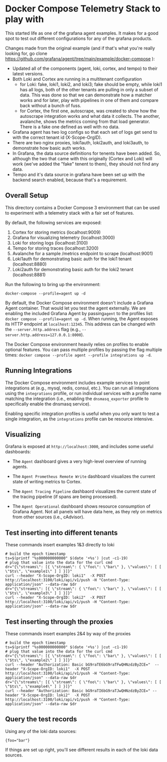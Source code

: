 # Docker Compose Telemetry Stack to play with

This started life as one of the grafana agent examples.  It makes for a good spot to test out different configurations for any of the grafana products.

Changes made from the original example (and if that's what you're really looking for, go clone https://github.com/grafana/agent/tree/main/example/docker-compose ):
   * Updated all of the components (agent, loki, cortex, and tempo) to their latest versions.
   * Both Loki and Cortex are running in a multitenant configuration
     * for Loki: fake, loki1, loki2, and loki3; fake should be empty, while loki1 has all logs, both of the other tenants are pulling in only a subset of data.  This was done so that we can demonstrate how a matcher works and for later, play with pipelines in one of them and compare back without a bunch of fuss.
     * for Cortex, the first one, autoscrape, was created to show how the autoscrape integration works and what data it collects.  The another, avalanche, shows the metrics coming from that load generator.  There is a fake one defined as well with no data.
   * Grafana agent has two log configs so that each set of logs get send to with the correct tenant id (X-Scope-OrgID).
   * There are two nginx proxies, loki1auth, loki2auth, and loki3auth, to demonstrate how basic auth works.
   * In Grafana, the data source definitions for tenents have been added. So, although the two that came with this originally (Cortex and Loki) will work (we've added the "fake" tenent to them), they should not find any data.
   * Tempo and it's data source in grafana have been set up with the backend search enabled, because that's a requirement.

## Overall Setup

This directory contains a Docker Compose 3 environment that can be used to experiment with a telemetry stack with a fair set of features.

By default, the following services are exposed:

1. Cortex for storing metrics (localhost:9009)
2. Grafana for visualizing telemetry (localhost:3000)
3. Loki for storing logs (localhost:3100)
4. Tempo for storing traces (localhost:3200)
5. Avalanche for a sample /metrics endpoint to scrape (localhost:9001)
6. Loki1auth for demonstrating basic auth for the loki1 tenant (localhost:8880)
7. Loki2auth for demonstrating basic auth for the loki2 tenant (localhost:8881)

Run the following to bring up the environment:

```
docker-compose --profile=agent up -d
```

By default, the Docker Compose environment doesn't include a Grafana Agent
container. That would let you test the agent externally. We are enabling the included Grafana Agent by passing`agent` to the profiles list: `docker compose --profile=agent up -d`. When running, the Agent exposes its HTTP endpoint at `localhost:12345`. This address can be changed with the `--server.http.address` flag (e.g.,
`--server.http.address=127.0.0.1:8000`).

The Docker Compose environment heavily relies on profiles to enable optional
features. You can pass multiple profiles by passing the flag multiple times:
`docker compose --profile agent --profile integrations up -d`.

## Running Integrations

The Docker Compose environment includes example services to point integrations
at (e.g., mysql, redis, consul, etc.). You can run all integrations using the
`integrations` profile, or run individual services with a profile name matching
the integration (i.e., enabling the `dnsmasq_exporter` profile to specifically
enable the dnsmasq service).

Enabling specific integration profiles is useful when you only want to test a
single integration, as the `integrations` profile can be resource intensive.

## Visualizing

Grafana is exposed at `http://localhost:3000`, and includes some useful
dashboards:

* The `Agent` dashboard gives a very high-level overview of running agents.

* The `Agent Prometheus Remote Write` dashboard visualizes the current state of
  writing metrics to Cortex.

* The `Agent Tracing Pipeline` dashbaord visualizes the current state of the
  tracing pipeline (if spans are being processed).

* The `Agent Operational` dashboard shows resource consumption of Grafana
  Agent. Not all panels will have data here, as they rely on metrics from other
  sources (i.e., cAdvisor).


## Test inserting into different tenants
These commands insert examples 1&3 directly to loki
```
# build the epoch timestamp
ts=$(printf "%s000000000000" $(date '+%s') |cut -c1-19)
# plug that value into the data for the curl cmd
dr="{\"streams\": [{ \"stream\": { \"foo\": \"bar\" }, \"values\": [ [ \"$ts\", \"example1\" ] ] }]}"
curl --header "X-Scope-OrgID: loki1"  -X POST http://localhost:3100/loki/api/v1/push -H "Content-Type: application/json" --data-raw $dr
dr="{\"streams\": [{ \"stream\": { \"foo\": \"bar\" }, \"values\": [ [ \"$ts\", \"example3\" ] ] }]}"
curl --header "X-Scope-OrgID: loki2"  -X POST http://localhost:3100/loki/api/v1/push -H "Content-Type: application/json" --data-raw $dr
```
## Test inserting through the proxies
These commands insert examples 2&4 by way of the proxies
```
# build the epoch timestamp
ts=$(printf "%s000000000000" $(date '+%s') |cut -c1-19)
# plug that value into the data for the curl cmd
dr="{\"streams\": [{ \"stream\": { \"foo\": \"bar\" }, \"values\": [ [ \"$ts\", \"example2\" ] ] }]}"
curl --header "Authorization: Basic bG9raTE6bG9raTFwQHNzdzByZCE="  --header "X-Scope-OrgID: loki1"  -X POST http://localhost:3100/loki/api/v1/push -H "Content-Type: application/json" --data-raw $dr
dr="{\"streams\": [{ \"stream\": { \"foo\": \"bar\" }, \"values\": [ [ \"$ts\", \"example4\" ] ] }]}"
curl --header "Authorization: Basic bG9raTI6bG9raTJwQHNzdzByZCE=" --header "X-Scope-OrgID: loki2"  -X POST http://localhost:3100/loki/api/v1/push -H "Content-Type: application/json" --data-raw $dr
```
## Query the test records
Using any of the loki data sources:
```
{foo="bar"}
```
If things are set up right, you'll see different results in each of the loki data sources.